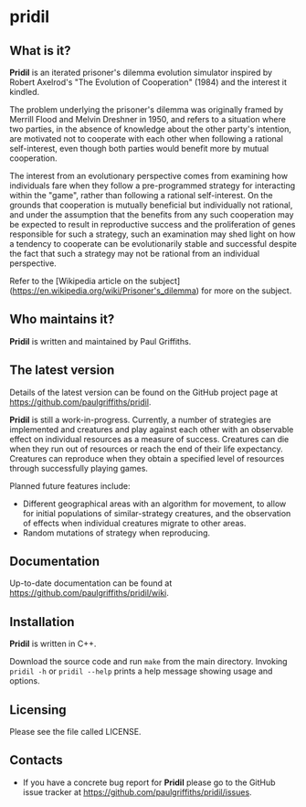 pridil
======

What is it?
-----------

**Pridil** is an iterated prisoner's dilemma evolution simulator inspired by
Robert Axelrod's "The Evolution of Cooperation" (1984) and the interest it
kindled.

The problem underlying the prisoner's dilemma was originally framed by Merrill
Flood and Melvin Dreshner in 1950, and refers to a situation where two parties,
in the absence of knowledge about the other party's intention, are motivated
not to cooperate with each other when following a rational self-interest,
even though both parties would benefit more by mutual cooperation.

The interest from an evolutionary perspective comes from examining how
individuals fare when they follow a pre-programmed strategy for interacting
within the "game", rather than following a rational self-interest. On the
grounds that cooperation is mutually beneficial but individually not rational,
and under the assumption that the benefits from any such cooperation may be
expected to result in reproductive success and the proliferation of genes
responsible for such a strategy, such an examination may shed light on how
a tendency to cooperate can be evolutionarily stable and successful despite
the fact that such a strategy may not be rational from an individual
perspective.

Refer to the [Wikipedia article on the subject]
(https://en.wikipedia.org/wiki/Prisoner's_dilemma) for more on the subject.

Who maintains it?
-----------------
**Pridil** is written and maintained by Paul Griffiths.

The latest version
------------------
Details of the latest version can be found on the GitHub project page at
<https://github.com/paulgriffiths/pridil>.

**Pridil** is still a work-in-progress. Currently, a number of strategies
are implemented and creatures and play against each other with an
observable effect on individual resources as a measure of success. Creatures
can die when they run out of resources or reach the end of their life
expectancy. Creatures can reproduce when they obtain a specified level
of resources through successfully playing games.

Planned future features include:
* Different geographical areas with an algorithm for movement, to allow
for initial populations of similar-strategy creatures, and the observation
of effects when individual creatures migrate to other areas.
* Random mutations of strategy when reproducing.

Documentation
-------------
Up-to-date documentation can be found at
<https://github.com/paulgriffiths/pridil/wiki>.

Installation
------------
**Pridil** is written in C++.

Download the source code and run `make` from the main directory. Invoking
`pridil -h` or `pridil --help` prints a help message showing usage and
options.

Licensing
---------
Please see the file called LICENSE.

Contacts
--------
* If you have a concrete bug report for **Pridil** please go to the GitHub
issue tracker at <https://github.com/paulgriffiths/pridil/issues>.
